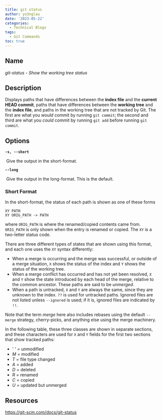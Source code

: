 ```yaml
---
title: git status
author: yo3nglau
date: '2023-05-22'
categories:
  - Technical Blogs
tags:
  - Git Commands
toc: true
---
```


## Name

*git-status - Show the working tree status*

## Description

Displays paths that have differences between the **index file** and the **current HEAD commit**, paths that have differences between the **working tree** and the **index file**, and paths in the working tree that are not tracked by Git. The first are what you *would* commit by running `git commit`; the second and third are what you *could* commit by running `git add` before running `git commit`.

## Options

**`-s, --short`**

​	Give the output in the short-format.

**`--long`**

​	Give the output in the long-format. This is the default.

### Short Format

In the short-format, the status of each path is shown as one of these forms

```
XY PATH
XY ORIG_PATH -> PATH
```

where `ORIG_PATH` is where the renamed/copied contents came from. `ORIG_PATH` is only shown when the entry is renamed or copied. The `XY` is a two-letter status code.

There are three different types of states that are shown using this format, and each one uses the `XY` syntax differently:

- When a merge is occurring and the merge was successful, or outside of a merge situation, `X` shows the status of the index and `Y` shows the status of the working tree.
- When a merge conflict has occurred and has not yet been resolved, `X` and `Y` show the state introduced by each head of the merge, relative to the common ancestor. These paths are said to be *unmerged*.
- When a path is untracked, `X` and `Y` are always the same, since they are unknown to the index. `??` is used for untracked paths. Ignored files are not listed unless `--ignored` is used; if it is, ignored files are indicated by `!!`.

Note that the term *merge* here also includes rebases using the default `--merge` strategy, cherry-picks, and anything else using the merge machinery.

In the following table, these three classes are shown in separate sections, and these characters are used for `X` and `Y` fields for the first two sections that show tracked paths:

- ' ' = unmodified
- *M* = modified
- *T* = file type changed
- *A* = added
- *D* = deleted
- *R* = renamed
- *C* = copied
- *U* = updated but unmerged

## Resources

https://git-scm.com/docs/git-status